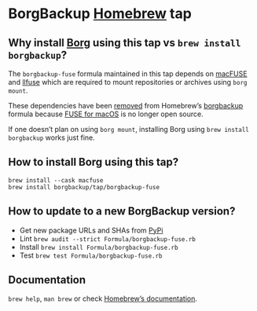 # BorgBackup [Homebrew](https://brew.sh/) tap

## Why install [Borg](https://www.borgbackup.org/) using this tap vs `brew install borgbackup`?

The `borgbackup-fuse` formula maintained in this tap depends on [macFUSE](https://osxfuse.github.io) and [llfuse](https://github.com/python-llfuse/python-llfuse/) which are required to mount repositories or archives using `borg mount`.

These dependencies have been [removed](https://github.com/Homebrew/homebrew-core/commit/8c2f17e3b653347ada86d353243e2d6b6cb10fda#diff-4a25217474a5eb61d0776ab4cabc43b42689bc7b3efaaed400f799631dcec71f) from Homebrew’s [borgbackup](https://formulae.brew.sh/formula/borgbackup) formula because [FUSE for macOS](https://osxfuse.github.io/) is no longer open source.

If one doesn’t plan on using `borg mount`, installing Borg using `brew install borgbackup` works just fine.


## How to install Borg using this tap?

```shell
brew install --cask macfuse
brew install borgbackup/tap/borgbackup-fuse
```


## How to update to a new BorgBackup version?

- Get new package URLs and SHAs from [PyPi](https://pypi.org/project/borgbackup/)
- Lint `brew audit --strict Formula/borgbackup-fuse.rb`
- Install `brew install Formula/borgbackup-fuse.rb`
- Test `brew test Formula/borgbackup-fuse.rb`


## Documentation

`brew help`, `man brew` or check [Homebrew’s documentation](https://docs.brew.sh).
